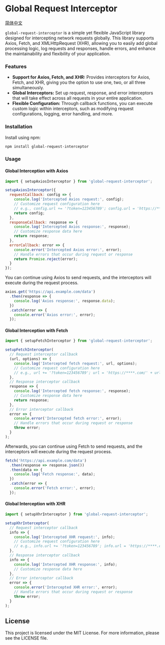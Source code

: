 # Global Request Interceptor

[简体中文](./doc/README_ZH.md)  <!-- 添加跳转链接 -->

`global-request-interceptor` is a simple yet flexible JavaScript library designed for intercepting network requests globally. This library supports Axios, Fetch, and XMLHttpRequest (XHR), allowing you to easily add global processing logic, log requests and responses, handle errors, and enhance the maintainability and flexibility of your application.

### Features

-   **Support for Axios, Fetch, and XHR:** Provides interceptors for Axios, Fetch, and XHR, giving you the option to use one, two, or all three simultaneously.
-   **Global Interceptors:** Set up request, response, and error interceptors that will take effect across all requests in your entire application.
-   **Flexible Configuration:** Through callback functions, you can execute custom logic within interceptors, such as modifying request configurations, logging, error handling, and more.

### Installation

Install using npm:

```bash
npm install global-request-interceptor
```

### Usage

#### Global Interception with Axios

```javascript
import { setupAxiosInterceptor } from 'global-request-interceptor';

setupAxiosInterceptor({
  requestCallback: config => {
    console.log('Intercepted Axios request:', config);
    // Customize request configuration here
    // e.g., config.url += '?token=123456789'; config.url = 'https://****.com/' + config.url;
    return config;
  },
  responseCallback: response => {
    console.log('Intercepted Axios response:', response);
    // Customize response data here
    return response;
  },
  errorCallback: error => {
    console.error('Intercepted Axios error:', error);
    // Handle errors that occur during request or response
    return Promise.reject(error);
  }
});
```

You can continue using Axios to send requests, and the interceptors will execute during the request process.

```javascript
axios.get('https://api.example.com/data')
  .then(response => {
    console.log('Axios response:', response.data);
  })
  .catch(error => {
    console.error('Axios error:', error);
  });
```

#### Global Interception with Fetch

```javascript
import { setupFetchInterceptor } from 'global-request-interceptor';

setupFetchInterceptor(
  // Request interceptor callback
  (url, options) => {
    console.log('Intercepted fetch request:', url, options);
    // Customize request configuration here
    // e.g., url += '?token=123456789'; url = 'https://****.com/' + url;
  },
  // Response interceptor callback
  response => {
    console.log('Intercepted fetch response:', response);
    // Customize response data here
    return response;
  },
  // Error interceptor callback
  error => {
    console.error('Intercepted fetch error:', error);
    // Handle errors that occur during request or response
    throw error;
  }
);
```

Afterwards, you can continue using Fetch to send requests, and the interceptors will execute during the request process.

```javascript
fetch('https://api.example.com/data')
  .then(response => response.json())
  .then(data => {
    console.log('Fetch response:', data);
  })
  .catch(error => {
    console.error('Fetch error:', error);
  });
```

#### Global Interception with XHR

```javascript
import { setupXhrInterceptor } from 'global-request-interceptor';

setupXhrInterceptor(
  // Request interceptor callback
  info => {
    console.log('Intercepted XHR request:', info);
    // Customize request configuration here
    // e.g., info.url += '?token=123456789'; info.url = 'https://****.com/' + info.url;
  },
  // Response interceptor callback
  info => {
    console.log('Intercepted XHR response:', info);
    // Customize response data here
  },
  // Error interceptor callback
  error => {
    console.error('Intercepted XHR error:', error);
    // Handle errors that occur during request or response
    throw error;
  }
);
```

## License

This project is licensed under the MIT License. For more information, please see the LICENSE file.

